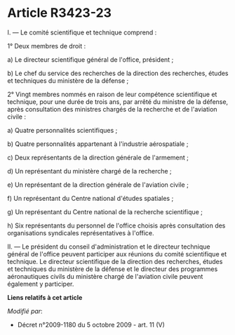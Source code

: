 # Article R3423-23

I. ― Le comité scientifique et technique comprend : 

1° Deux membres de droit : 

a) Le directeur scientifique général de l'office, président ; 

b) Le chef du service des recherches de la direction des recherches, études et techniques du ministère de la défense ; 

2° Vingt membres nommés en raison de leur compétence scientifique et technique, pour une durée de trois ans, par arrêté du
ministre de la défense, après consultation des ministres chargés de la recherche et de l'aviation civile : 

a) Quatre personnalités scientifiques ; 

b) Quatre personnalités appartenant à l'industrie aérospatiale ; 

c) Deux représentants de la     direction générale de l'armement ; 

d) Un représentant du ministère chargé de la recherche ; 

e) Un représentant de la direction générale de l'aviation civile ; 

f) Un représentant du Centre national d'études spatiales ; 

g) Un représentant du Centre national de la recherche scientifique ; 

h) Six représentants du personnel de l'office choisis après consultation des organisations syndicales représentatives à
l'office. 

II. ― Le président du conseil d'administration et le directeur technique général de l'office peuvent participer aux réunions
du comité scientifique et technique. Le directeur scientifique de la direction des recherches, études et techniques du
ministère de la défense et le directeur des programmes aéronautiques civils du ministère chargé de l'aviation civile peuvent
également y participer.

**Liens relatifs à cet article**

_Modifié par_:

  - Décret n°2009-1180 du 5 octobre 2009 - art. 11 (V)
